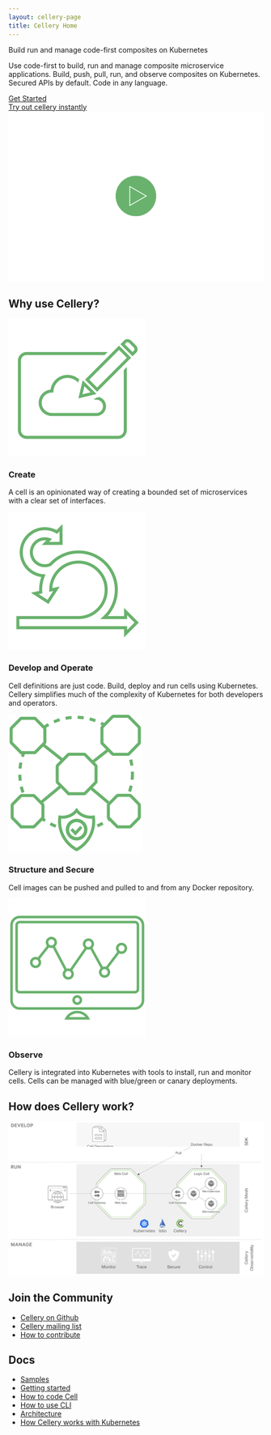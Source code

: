 ```yaml
---
layout: cellery-page
title: Cellery Home
---
```

<div class="row cCellery-io-White-row cCelleryIntro" style="padding-top:0;">
   <div class="container">
      <div class="col-xs-12 col-sm-12 col-md-12 col-lg-12 cCellery-io-Home-Tag">
         <div>
            <p class="cMainParagraph">Build run and manage code-first composites on Kubernetes</p>
         </div>
      </div>
      <div class="col-xs-12 col-sm-16 col-md-6 col-lg-6 cCellery-io-Home-Left-col">
         <div class="col-xs-12 col-sm-12 col-md-12 col-lg-12 cCellery-io-Home-main-content-wraper">
            <div class="col-xs-12 col-sm-12 col-md-12 col-lg-12 cCellery-io-Home-main-instructions cLeft-pading-none">
               <p>Use code-first to build, run and manage composite microservice applications. 
Build, push, pull, run, and observe composites on Kubernetes. 
Secured APIs by default.  Code in any language. 
</p>
            </div>
            <!-- <p><a class="cGreenLink" href="/philosophy">LEARN MORE ></a></p> -->
            <div class="cHomeButtonContainer">
               <a class="cCellery-io-Home-main-download-button" href="https://github.com/wso2-cellery/sdk/blob/master/README.md" target="_blank">Get Started</a>
            </div>
            <!-- <p class="cCellery-io-Home-OS">Distributions available </br>for Linux, OS X and Windows</p> -->
            <!-- <hr class="cHr"> -->
         </div>
      </div>
      <div class="col-xs-12 col-sm-16 col-md-6 col-lg-6 cCellery-io-Home-Right-col cCellery-io-Home-widget">
         <a class="cTry" href="">Try out cellery instantly</a>
         <div class="cVideoConatiner cBorderGray">
            <img src="/img/play.svg"/>
         </div>
      </div>
   </div>
</div>
<div class="row cCellery-io-Gray-row ">
   <div class="container">
      <div class="col-xs-12 col-sm-12 col-md-12 col-lg-12  cCelleryBoxHomeContainer">
         <div class="col-xs-12 col-sm-12 col-md-12 col-lg-12">
            <h2>Why use Cellery?</h2>
         </div>
         <div class="col-xs-12 col-sm-12 col-md-3 col-lg-3" >
            <div class="cCelleryBoxHome">
               <div class="cCelleryBoxImg">
                  <img src="/img/create-cloud.svg"/>
               </div>
               <h3>Create</h3>
               <p>A cell is an opinionated way of creating a bounded set of microservices with a clear set of interfaces.</p>
            </div>
         </div>
         <div class="col-xs-12 col-sm-12 col-md-3 col-lg-3 " >
            <div class="cCelleryBoxHome">
               <div class="cCelleryBoxImg">
                  <img src="/img/agile-dev.svg"/>
               </div>
               <h3>Develop and Operate</h3>
               <p>Cell definitions are just code. Build, deploy and run cells using Kubernetes. Cellery simplifies much of the complexity of Kubernetes for both developers and operators.</p>
            </div>
         </div>
         <div class="col-xs-12 col-sm-12 col-md-3 col-lg-3 " >
            <div class="cCelleryBoxHome">
               <div class="cCelleryBoxImg">
                  <img src="/img/structure-secure.svg"/>
               </div>
               <h3>Structure and Secure</h3>
               <p>Cell images can be pushed and pulled to and from any Docker repository.</p>
            </div>
         </div>
         <div class="col-xs-12 col-sm-12 col-md-3 col-lg-3 " >
            <div class="cCelleryBoxHome">
               <div class="cCelleryBoxImg">
                  <img src="/img/observable.svg"/>
               </div>
               <h3>Observe</h3>
               <p>Cellery is integrated into Kubernetes with tools to install, run and monitor cells. Cells can be managed with blue/green or canary deployments.</p>
            </div>
         </div>
         <!-- <div class="col-xs-12 col-sm-12 col-md-6 col-lg-6 cCelleryLinksomeContainer">
            <ul>
               <li>
                  <a href="">Try out Cellery on Katacoda</a>
               </li>
               <li>
                  <a href="">Get started with Cellery on GCP or Kubernetes</a>
               </li>
            </ul>
            </div> -->
      </div>
      <div class=""></div>
   </div>
</div>
<div class="row cCellery-io-White-row">
   <div class="container">
      <div class="col-xs-12 col-sm-8 col-md-8 col-lg-8">
         <h2>How does Cellery work?</h2>
      </div>
      <!-- <div class="col-xs-12 col-sm-12 col-md-10 col-lg-10 cListContainerHome">
         <ul>
            <li> Write simple code that packages microservices together into cells, which are simply groups of microservices with well-defined APIs.</li>
            <li>Compile cells into immutable images. Push and pull images from any docker repository.</li>
            <li>Connect cells together into applications.</li>
            <li>Your application is secure by default using mTLS and JWT tokens with embedded microgateways.</li>
            <li>Manage and observe cells with simple tools, tracing, and monitoring.</li>
            <li>Cellery extends Kubernetes and Istio, supporting multiple clouds including Google, AWS, Azure and OpenShift.</li>
            <li>Cellery is completely open source and supports writing apps in any language</li>
         </ul>
      </div> -->
      <div class="col-xs-12 col-sm-12 col-md-12 col-lg-12 cDaigramContainerHome">
         <div class="cChinaAdvantageBlock" data-aos="fade-up">
            <img src="/img/diagram/cellery-architecture_step-01.svg"/>
         </div>
         <div class="cChinaAdvantageBlock" data-aos="fade-up" style="margin-top: -60px;">
            <img src="/img/diagram/cellery-architecture_step-02.svg"/>
         </div>
         <div class="cChinaAdvantageBlock" data-aos="fade-up">
            <img src="/img/diagram/cellery-architecture_step-03.svg"/>
         </div>
         </div>
      </div>
   </div>
<!-- <div class="row cCellery-io-Gray-row" id="Get-Started">
<div class="container">
   <div class="col-xs-12 col-sm-12 col-md-6 col-lg-6 cListContainerHome">
      <h2>Get Started</h2>
   </div>
</div> -->
<div class="row cCellery-io-Gray-row">
   <div class="container">
      <div class="col-xs-12 col-sm-12 col-md-6 col-lg-6 cListContainerHome cLinksList">
      <h2 id="community">Join the Community</h2>
      <ul>
        <li><a href="https://github.com/wso2-cellery/sdk" target="_blank">Cellery on Github</a></li>
        <li><a href="https://groups.google.com/a/wso2.com/forum/#!forum/wso2-cellery-dev" target="_blank">Cellery mailing list</a></li>
        <li><a href="https://github.com/wso2-cellery/sdk/blob/master/CONTRIBUTING.md" target="_blank">How to contribute</a></li>
      </ul>
      </div>
      <div class="col-xs-12 col-sm-12 col-md-6 col-lg-6 cListContainerHome cLinksList">
      <h2 id="docs">Docs</h2>
      <ul>
        <li><a href="https://github.com/wso2-cellery/sdk/blob/master/samples/README.md" target="_blank">Samples</a></li>
        <li><a href="https://github.com/wso2-cellery/sdk/blob/master/README.md" target="_blank">Getting started</a></li>
        <li><a href="https://github.com/wso2-cellery/sdk/blob/master/docs/cell-reference.md" target="_blank">How to code Cell</a></li>
        <li><a href="https://github.com/wso2-cellery/sdk/blob/master/docs/cli-reference.md" target="_blank">How to use CLI</a></li>
        <li><a href="https://github.com/wso2-cellery/sdk/blob/master/docs/cellery-architecture.md" target="_blank">Architecture</a></li>
        <li><a href="https://github.com/wso2-cellery/sdk/blob/master/docs/cellery-and-kubernetes.md" target="_blank">How Cellery 
        works with Kubernetes</a></li>
      </ul>
   </div>
</div>